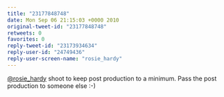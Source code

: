 ```yaml
---
title: "23177848748"
date: Mon Sep 06 21:15:03 +0000 2010
original-tweet-id: "23177848748"
retweets: 0
favorites: 0
reply-tweet-id: "23173934634"
reply-user-id: "24749436"
reply-user-screen-name: "rosie_hardy"
---
```

<a href="https://twitter.com/rosie_hardy">@rosie_hardy</a> shoot to keep post production to a minimum. Pass the post production to someone else :-)
